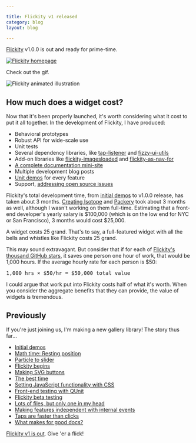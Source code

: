 ```yaml
---

title: Flickity v1 released
category: blog
layout: blog

---
```


[Flickity](http://flickity.metafizzy.co) v1.0.0 is out and ready for prime-time.

[![Flickity homepage](http://i.imgur.com/KN5sDYj.png)](http://flickity.metafizzy.co)

Check out the gif.

![Flickity animated illustration](http://i.imgur.com/GmO1pVY.gif)

## How much does a widget cost?

Now that it's been properly launched, it's worth considering what it cost to put it all together. In the development of Flickity, I have produced:

+ Behavioral prototypes
+ Robust API for wide-scale use
+ Unit tests
+ Several dependency libraries, like [tap-listener](https://github.com/metafizzy/tap-listener) and [fizzy-ui-utils](https://github.com/metafizzy/fizzy-ui-utils)
+ Add-on libraries like [flickity-imagesloaded](https://github.com/metafizzy/flickity-imagesloaded) and [flickity-as-nav-for](https://github.com/metafizzy/flickity-as-nav-for)
+ [A complete documentation mini-site](http://flickity.metafizzy.co)
+ Multiple development blog posts
+ [Unit demos](http://codepen.io/desandro/tag/flickity-docs/) for every feature
+ Support, [addressing open source issues](https://github.com/metafizzy/flickity/issues)

Flickity's total development time, from [initial demos](/blog/initial-demos/) to v1.0.0 release, has taken about 3 months. [Creating Isotope](http://metafizzy.co/blog/isotope-v1dot0-released) and [Packery](http://metafizzy.co/blog/packery-released) took about 3 months as well, although I wasn't working on them full-time. Estimating that a front-end developer's yearly salary is $100,000 (which is on the low end for NYC or San Francisco), 3 months would cost $25,000. 

A widget costs 25 grand. That's to say, a full-featured widget with all the bells and whistles like Flickity costs 25 grand.

This may sound extravagant. But consider that if for each of  [Flickity's thousand GitHub stars](https://github.com/metafizzy/flickity/), it saves one person one hour of work, that would be 1,000 hours. If the average hourly rate for each person is $50:

<pre>1,000 hrs &times; $50/hr = $50,000 total value</pre>

I could argue that work put into Flickity costs half of what it's worth. When you consider the aggregate benefits that they can provide, the value of widgets is tremendous.

## Previously

If you're just joining us, I'm making a new gallery library! The story thus far...

+ [Initial demos](/blog/initial-demos)
+ [Math time: Resting position](/blog/math-time-resting-position/)
+ [Particle to slider](/blog/particle-to-slider/)
+ [Flickity begins](/blog/flickity-begins/)
+ [Making SVG buttons](/blog/making-svg-buttons/)
+ [The best time](/blog/the-best-time/)
+ [Setting JavaScript functionality with CSS](/blog/setting-javascript-functionality-with-css/)
+ [Front-end testing with QUnit](/blog/front-end-testing-qunit/)
+ [Flickity beta testing](/blog/flickity-beta-testing/)
+ [Lots of files, but only one in my head](/blog/lots-of-files/)
+ [Making features independent with internal events](/blog/making-features-independent-with-internal-events/)
+ [Taps are faster than clicks](/blog/taps-are-faster-than-clicks/)
+ [What makes for good docs?](/blog/what-makes-for-good-docs/)

[Flickity v1 is out](http://flickity.metafizzy.co). Give 'er a flick!
